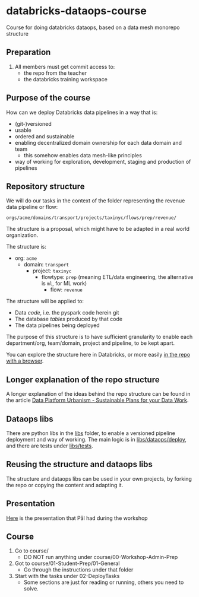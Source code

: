 # databricks-dataops-course
Course for doing databricks dataops, based on a data mesh monorepo structure

## Preparation

1. All members must get commit access to:
    - the repo from the teacher
    - the databricks training workspace

## Purpose of the course

How can we deploy Databricks data pipelines in a way that is:

- (git-)versioned
- usable
- ordered and sustainable
- enabling decentralized domain ownership for each data domain and team
    - this somehow enables data mesh-like principles
- way of working for exploration, development, staging and production of pipelines

## Repository structure

We will do our tasks in the context of the folder representing the revenue data pipeline or flow:

`orgs/acme/domains/transport/projects/taxinyc/flows/prep/revenue/`

The structure is a proposal, which might have to be adapted in a real world organization.

The structure is:

- org: `acme`
    - domain: `transport`
        - project: `taxinyc`
            - flowtype: `prep` (meaning ETL/data engineering, the alternative is `ml`, for ML work)
                - flow: `revenue` 

The structure will be applied to:

- Data *code*, i.e. the pyspark code herein git
- The database *tables* produced by that code
- The data pipelines being deployed

The purpose of this structure is to have sufficient granularity to enable each department/org, team/domain, project and pipeline, to be kept apart.

You can explore the structure here in Databricks, or more easily [in the repo with a browser](https://github.com/paalvibe/databricks-dataops-course).

## Longer explanation of the repo structure

A longer explanation of the ideas behind the repo structure can be found in the article [Data Platform Urbanism - Sustainable Plans for your Data Work](https://www.linkedin.com/pulse/data-platform-urbanism-sustainable-plans-your-work-p%25C3%25A5l-de-vibe/).

## Dataops libs

There are python libs in the [libs](https://github.com/paalvibe/databricks-dataops-course/tree/main/libs) folder, to enable a versioned pipeline deployment and way of working. The main logic is in [libs/dataops/deploy](https://github.com/paalvibe/databricks-dataops-course/tree/main/libs/dataops/deploy), and there are tests under [libs/tests](https://github.com/paalvibe/databricks-dataops-course/tree/main/libs/tests).

## Reusing the structure and dataops libs

The structure and dataops libs can be used in your own projects, by forking the repo or copying the content and adapting it.

## Presentation

[Here](https://docs.google.com/presentation/d/1K0UmPP-IAgjdm5O1a4ZY9PoehiHxsehET60hMozm_yg) is the presentation that Pål had during the workshop 

## Course

1. Go to course/
   - DO NOT run anything under course/00-Workshop-Admin-Prep
2. Got to course/01-Student-Prep/01-General
   - Go through the instructions under that folder
3. Start with the tasks under 02-DeployTasks
   - Some sections are just for reading or running, others you need to solve.